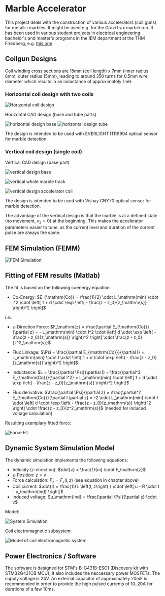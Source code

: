 # Marble Accelerator
This project deals with the construction of various accelerators (coil guns) for metallic marbles. It might be used e.g. for the GraviTrax marble run. It has been used in various student projects in electrical engineering bachelor's and master's programs in the IEM department at the THM Friedberg, e.g. [this one](https://www.youtube.com/watch?v=bSArWLXCZdo) 

## Coilgun Designs

Coil winding cross sections are 15mm (coil length) x 7mm (inner radius 8mm, outer radius 15mm), leading to around 350 turns for 0.5mm wire diameter which results in an inductance of approximately 1mH.

### Horizontal coil design with two coils
![Horizontal coil design](img/coilgun_horizontal.jpg)

Horizontal CAD design (base and tube parts)

![horizontal design base](img/horizontal_base.png) ![horizontal design tube](img/horizontal_tube.png)

The design is intended to be used with EVERLIGHT ITR9904 optical sensor for marble detection.

### Vertical coil design (single coil)

Vertical CAD design (base part)

![vertical design base](img/vertical_base.png)

![vertical whole marble track](img/vertical_complete.jpg)

![vertical design accelerator coil](img/vertical_coil.jpg)

The design is intended to be used with Vishay CNY70 optical sensor for marble detection.

The advantage of the vertical design is that the marble is at a defined state (no movement, $v_\mathrm{z} = 0$) at the beginning. This makes the accelerator parameters easier to tune, as the current level and duration of the current pulse are always the same.

## FEM Simulation (FEMM)

![FEM Simulation](img/FEMM_example.png)


## Fitting of FEM results (Matlab)

The fit is based on the following coenergy equation:

- Co-Energy: $E_{\mathrm{Co}} = \frac{1}{2} \cdot L_\mathrm{min} \cdot I^2 \cdot \left[ 1 + d \cdot \exp \left( - \frac{z - z_0}{z_\mathrm{s}} \right)^2 \right]$

i.e.:

- z-Direction Force: $F_\mathrm{z} = \frac{\partial E_{\mathrm{Co}}}{\partial z} = - L_\mathrm{min} \cdot I^2 \cdot \left[ d \cdot \exp \left( - \frac{z - z_0}{z_\mathrm{s}} \right)^2 \right] \cdot \frac{z - z_0}{z^2_\mathrm{s}}$

- Flux Linkage: $\Psi = \frac{\partial E_{\mathrm{Co}}}{\partial I} = L_\mathrm{min} \cdot I \cdot \left[ 1 + d \cdot \exp \left( - \frac{z - z_0}{z_\mathrm{s}} \right)^2 \right]$

- Inductance: $L = \frac{\partial \Psi}{\partial I} = \frac{\partial^2 E_{\mathrm{Co}}}{\partial I^2} = L_\mathrm{min} \cdot \left[ 1 + d \cdot \exp \left( - \frac{z - z_0}{z_\mathrm{s}} \right)^2 \right]$

- Flux derivative: $\frac{\partial \Psi}{\partial z} = \frac{\partial^2 E_{\mathrm{Co}}}{\partial I \partial z} = -2 \cdot L_\mathrm{min} \cdot I \cdot \left[ d \cdot \exp \left( - \frac{z - z_0}{z_\mathrm{s}} \right)^2 \right] \cdot \frac{z - z_0}{z^2_\mathrm{s}}$ (needed for induced voltage calculation)

Resulting examplary fitted force:

![Force Fit](img/force_fitting.png)

## Dynamic System Simulation Model

The dynamic simulation implements the following equations:

- Velocity (z-direction): $\dot{v} = \frac{1}{m} \cdot F_\mathrm{z}$
- z-Position: $\dot{z} = v$
- Force calculation: $F_\mathrm{z} = F_\mathrm{z}\left(I, z\right)$ (see equation in chapter above)
- Coil current: $\dot{I} = \frac{1}{L \left(I, z\right) } \cdot \left[ u - R \cdot I - u_\mathrm{ind} \right]$
- Induced voltage: $u_\mathrm{ind} = \frac{\partial \Psi}{\partial z} \cdot v$

Model:

![System Simulation](img/simulink_model.png)

Coil electromagnetic subsystem:

![Model of coil electromagnetic system](img/simulink_model_coil.png)

## Power Electronics / Software

The software is designed for STM's B-G431B-ESC1 (Discovery kit with STM32G431CB MCU); it also includes the neccessary power MOSFETs. The supply voltage is 24V. An external capacitor of approximately 20mF is recommended in order to provide the high pulsed currents of 10..20A for durations of a few 10ms.
